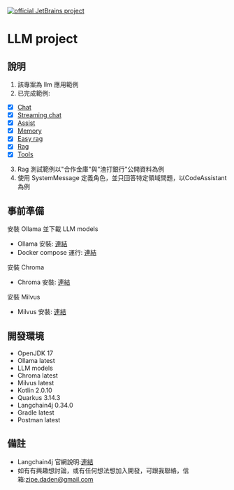 [![official JetBrains project](https://jb.gg/badges/official.svg)](https://confluence.jetbrains.com/display/ALL/JetBrains+on+GitHub)

LLM project
======================
## 說明
1. 該專案為 llm 應用範例
2. 已完成範例:
* [x] [Chat](http://#)
* [x] [Streaming chat](http://#)
* [x] [Assist](http://#)
* [x] [Memory](http://#)
* [x] [Easy rag](http://#)
* [x] [Rag](http://#)
* [x] [Tools](http://#)
3. Rag  測試範例以"合作金庫"與"渣打銀行"公開資料為例
4. 使用 SystemMessage 定義角色，並只回答特定領域問題，以CodeAssistant為例

## 事前準備
安裝 Ollama 並下載 LLM models
- Ollama 安裝: [連結](https://blog.darkthread.net/blog/ollam-open-webui/)
- Docker compose 運行: [連結](https://blog.darkthread.net/blog/ollam-open-webui/)

安裝 Chroma
- Chroma 安裝: [連結](https://cookbook.chromadb.dev/core/install/#chroma-jsts-client)

安裝 Milvus
- Milvus 安裝: [連結](https://www.milvus-io.com/getstarted/standalone/install_standalone-docker)

## 開發環境
* OpenJDK 17
* Ollama latest
* LLM models
* Chroma latest
* Milvus latest
* Kotlin 2.0.10
* Quarkus 3.14.3
* Langchain4j 0.34.0
* Gradle latest
* Postman latest

## 備註
* Langchain4j 官網說明:[連結](https://docs.langchain4j.dev/)
* 如有有興趣想討論，或有任何想法想加入開發，可跟我聯絡，信箱:zipe.daden@gmail.com
